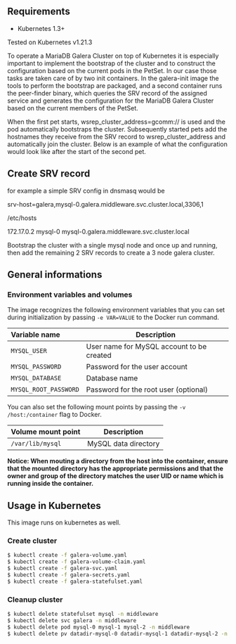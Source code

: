 ## Requirements
- Kubernetes 1.3+

Tested on Kubernetes v1.21.3

To operate a MariaDB Galera Cluster on top of Kubernetes it is especially important to implement the bootstrap of the cluster and to construct the configuration based on the current pods in the PetSet. In our case those tasks are taken care of by two init containers. In the galera-init image the tools to perform the bootstrap are packaged, and a second container runs the peer-finder binary, which queries the SRV record of the assigned service and generates the configuration for the MariaDB Galera Cluster based on the current members of the PetSet.

When the first pet starts, wsrep_cluster_address=gcomm:// is used and the pod automatically bootstraps the cluster. Subsequently started pets add the hostnames they receive from the SRV record to wsrep_cluster_address and automatically join the cluster. Below is an example of what the configuration would look like after the start of the second pet.

## Create SRV record
for example a simple SRV config in dnsmasq would be

srv-host=galera,mysql-0.galera.middleware.svc.cluster.local,3306,1

/etc/hosts

172.17.0.2      mysql-0 mysql-0.galera.middleware.svc.cluster.local

Bootstrap the cluster with a single mysql node and once up and running, then add the remaining 2 SRV records to create a 3 node galera cluster.

## General informations

### Environment variables and volumes

The image recognizes the following environment variables that you can set during
initialization by passing `-e VAR=VALUE` to the Docker run command.

|  Variable name         | Description                               |
| :--------------------- | ----------------------------------------- |
|  `MYSQL_USER`          | User name for MySQL account to be created |
|  `MYSQL_PASSWORD`      | Password for the user account             |
|  `MYSQL_DATABASE`      | Database name                             |
|  `MYSQL_ROOT_PASSWORD` | Password for the root user (optional)     |

You can also set the following mount points by passing the `-v /host:/container`
flag to Docker.

| Volume mount point       | Description          |
| :----------------------- | -------------------- |
|  `/var/lib/mysql`        | MySQL data directory |

**Notice: When mouting a directory from the host into the container,
ensure that the mounted directory has the appropriate permissions and
that the owner and group of the directory matches the user UID or name
which is running inside the container.**


## Usage in Kubernetes

This image runs on kubernetes as well.

### Create cluster
```bash
$ kubectl create -f galera-volume.yaml
$ kubectl create -f galera-volume-claim.yaml
$ kubectl create -f galera-svc.yaml
$ kubectl create -f galera-secrets.yaml
$ kubectl create -f galera-statefulset.yaml
```

### Cleanup cluster
```bash
$ kubectl delete statefulset mysql -n middleware
$ kubectl delete svc galera -n middleware
$ kubectl delete pod mysql-0 mysql-1 mysql-2 -n middleware
$ kubectl delete pv datadir-mysql-0 datadir-mysql-1 datadir-mysql-2 -n middleware
```

